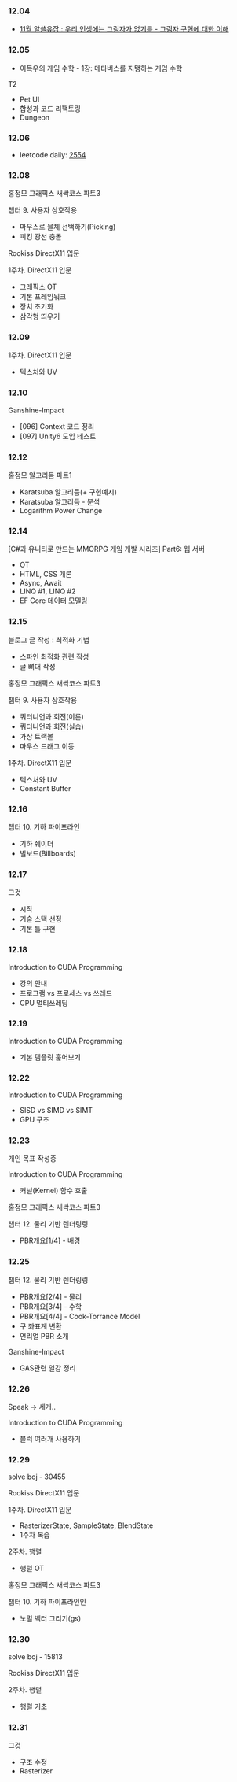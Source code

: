 ### 12.04

- [11월 알쓸유잡 : 우리 인생에는 그림자가 없기를 - 그림자 구현에 대한 이해](https://www.youtube.com/live/DilZYSNNX6s?si=NUUCipSdXQ6XjUeB)

### 12.05

- 이득우의 게임 수학 - 1장: 메타버스를 지탱하는 게임 수학

T2
- Pet UI
- 합성과 코드 리팩토링
- Dungeon

### 12.06

- leetcode daily: [2554](https://leetcode.com/problems/maximum-number-of-integers-to-choose-from-a-range-i/)

### 12.08

홍정모 그래픽스 새싹코스 파트3

챕터 9. 사용자 상호작용

- 마우스로 물체 선택하기(Picking)
- 피킹 광선 충돌

Rookiss DirectX11 입문

1주차. DirectX11 입문

- 그래픽스 OT
- 기본 프레임워크
- 장치 초기화
- 삼각형 띄우기

### 12.09

1주차. DirectX11 입문

- 텍스처와 UV

### 12.10

Ganshine-Impact

- [096] Context 코드 정리
- [097] Unity6 도입 테스트

### 12.12

홍정모 알고리듬 파트1

- Karatsuba 알고리듬(+ 구현예시)
- Karatsuba 알고리듬 - 분석
- Logarithm Power Change

### 12.14

[C#과 유니티로 만드는 MMORPG 게임 개발 시리즈] Part6: 웹 서버

- OT
- HTML, CSS 개론
- Async, Await
- LINQ #1, LINQ #2
- EF Core 데이터 모델링

### 12.15

블로그 글 작성 : 최적화 기법

- 스파인 최적화 관련 작성
- 글 뼈대 작성

홍정모 그래픽스 새싹코스 파트3

챕터 9. 사용자 상호작용

- 쿼터니언과 회전(이론)
- 쿼터니언과 회전(실습)
- 가상 트랙볼
- 마우스 드래그 이동

1주차. DirectX11 입문

- 텍스처와 UV
- Constant Buffer

### 12.16

챕터 10. 기하 파이프라인

- 기하 쉐이더
- 빌보드(Billboards)

### 12.17

그것

- 시작
- 기술 스택 선정
- 기본 틀 구현

### 12.18

Introduction to CUDA Programming

- 강의 안내
- 프로그램 vs 프로세스 vs 쓰레드
- CPU 멀티쓰레딩


### 12.19

Introduction to CUDA Programming

- 기본 템플릿 훑어보기


### 12.22

Introduction to CUDA Programming

- SISD vs SIMD vs SIMT
- GPU 구조

### 12.23

개인 목표 작성중

Introduction to CUDA Programming

- 커널(Kernel) 함수 호출


홍정모 그래픽스 새싹코스 파트3

챕터 12. 물리 기반 렌더링링

- PBR개요[1/4] - 배경

### 12.25

챕터 12. 물리 기반 렌더링링

- PBR개요[2/4] - 물리
- PBR개요[3/4] - 수학
- PBR개요[4/4] - Cook-Torrance Model
- 구 좌표계 변환
- 언리얼 PBR 소개

Ganshine-Impact

- GAS관련 일감 정리

### 12.26

Speak -> 세개..

Introduction to CUDA Programming

- 블럭 여러개 사용하기

### 12.29

solve boj - 30455

Rookiss DirectX11 입문

1주차. DirectX11 입문

- RasterizerState, SampleState, BlendState
- 1주차 복습

2주차. 행렬

- 행렬 OT

홍정모 그래픽스 새싹코스 파트3

챕터 10. 기하 파이프라인인

- 노멀 벡터 그리기(gs)

### 12.30

solve boj - 15813

Rookiss DirectX11 입문

2주차. 행렬

- 행렬 기초

### 12.31

그것

- 구조 수정
- Rasterizer
